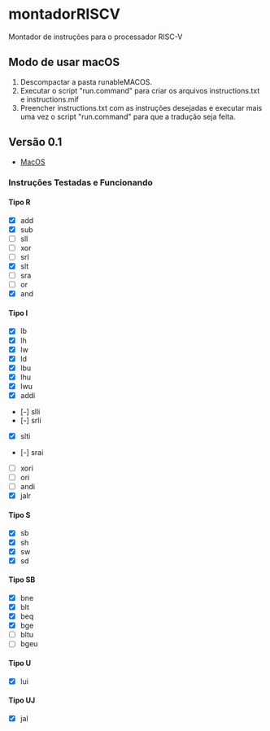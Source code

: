 # montadorRISCV
Montador de instruções para o processador RISC-V

## Modo de usar macOS
1. Descompactar a pasta runableMACOS.
2. Executar o script "run.command" para criar os arquivos instructions.txt e instructions.mif
3. Preencher instructions.txt com as instruções desejadas e executar mais uma vez o script "run.command" para que a tradução seja feita.

## Versão 0.1
* [MacOS]( https://github.com/gustavoisidio/montadorRISCV/releases/download/0.2/runableMACOS.zip ) 

### Instruções Testadas e Funcionando

#### Tipo R
- [x] add
- [x] sub
- [ ] sll
- [ ] xor
- [ ] srl
- [x] slt
- [ ] sra
- [ ] or
- [x] and

#### Tipo I
- [x] lb
- [x] lh
- [x] lw
- [x] ld
- [x] lbu
- [x] lhu
- [x] lwu
- [x] addi
- [-] slli
- [-] srli
- [x] slti
- [-] srai
- [ ] xori
- [ ] ori
- [ ] andi
- [x] jalr

#### Tipo S
- [x] sb
- [x] sh
- [x] sw
- [x] sd

#### Tipo SB
- [x] bne
- [x] blt
- [x] beq
- [x] bge
- [ ] bltu
- [ ] bgeu

#### Tipo U
- [x] lui

#### Tipo UJ
- [x] jal
